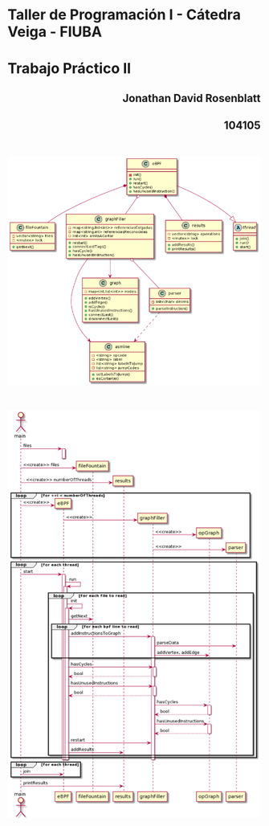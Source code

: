 # Taller de Programación I - Cátedra Veiga - FIUBA
# Trabajo Práctico II 

<h2 align="right">Jonathan David Rosenblatt</h2>
<h2 align="right">104105</h2>

<br><p align="center"><img src="img/classdiag.png"/></p> 
<br><p align="center"><img src="img/seqdiag.png"/></p> 
